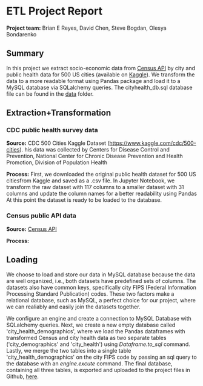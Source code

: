 # ETL Project Report

**Project team:** Brian E Reyes, David Chen, Steve Bogdan, Olesya Bondarenko

## Summary

In this project we extract socio-economic data from [Census API](https://api.census.gov/data.html) by city and public health data for 500 US cities (available on [Kaggle](https://www.kaggle.com/cdc/500-cities)). We transform the data to a more readable format using Pandas package and load it to a MySQL database via SQLalchemy queries. The cityhealth_db.sql database file can be found in the [data](data) folder.

## Extraction+Transformation

### CDC public health survey data
**Source:**
CDC 500 Cities Kaggle Dataset (https://www.kaggle.com/cdc/500-cities). his data was collected by Centers for Disease Control and Prevention, National Center for Chronic Disease Prevention and Health Promotion, Division of Population Health

**Process:**
First, we downloaded the original public health dataset for 500 US citiesfrom Kaggle and saved as a .csv file. In Jupyter Notebook, we transform the raw dataset with 117 columns to a smaller dataset with 31 columns and update the column names for a better readability using Pandas At this point the dataset is ready to be loaded to the database.

### Census public API data
**Source:**
[Census API](https://api.census.gov/data.html) 

**Process:**


## Loading

We choose to load and store our data in MySQL database because the data are well organized, i.e., both datasets have predefined sets of columns. The datasets also have common keys, specifically city FIPS (Federal Information Processing Standard Publication) codes. These two factors make a relational database, such as MySQL, a perfect choice for our project, where we can realiably and easily join the datasets together.

We configure an engine and create a connection to MySQL Database with SQLalchemy queries. Next, we create a new empty database called 'city_health_demographics', where we load the Pandas dataframes with transformed Census and city health data as two separate tables ('city_demographics' and 'city_health') using *Dataframe.to_sql* command. Lastly, we merge the two tables into a single table 'city_health_demographics' on the city FIPS code by passing an sql query to the database with an *engine.excute* command.  The final database, containing all three tables, is exported and uploaded to the project files in Github, [here](data/).
